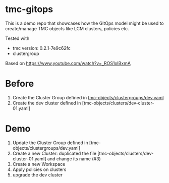 # tmc-gitops

This is a demo repo that showcases how the GitOps model might be used to create/manage TMC objects like LCM clusters, policies etc.

Tested with 
* tmc version: 0.2.1-7e9c62fc
* clustergroup

Based on https://www.youtube.com/watch?v=_ROS1xIBxmA

# Before
1. Create the Cluster Group defined in [tmc-objects/clustergroups/dev.yaml](tmc-objects/clustergroups/dev.yaml)
2. Create the dev cluster defined in [tmc-objects/clusters/dev-cluster-01.yaml]

# Demo

1. Update the Cluster Group defined in [tmc-objects/clustergroups/dev.yaml]
2. Create a new Cluster: duplicated the file [tmc-objects/clusters/dev-cluster-01.yaml] and change its name (#3)
3. Create a new Workspace
4. Apply policies on clusters
5. upgrade the dev cluster

